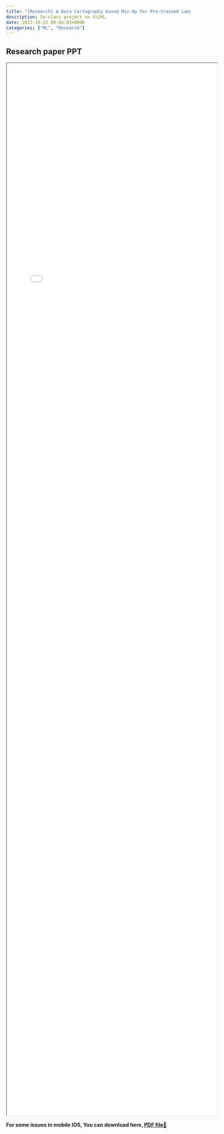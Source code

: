 ```yaml
---
title: "[Research] A Data Cartography based Mix-Up for Pre-trained Language Models" 
description: In-class project on SciML
date: 2023-10-22 00:04:03+0000
categories: ["ML", "Research"]
---
```



## Research paper PPT 

<iframe src= ppt.pdf#toolbar=0&navpanes=1 style="display:block; width:60vw; height: 72vh"></iframe>

**For some issues in mobile IOS, You can download here, [PDF file📄](ppt.pdf)**  